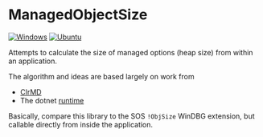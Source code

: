 # ManagedObjectSize

[![Windows](https://github.com/cklutz/ManagedObjectSize/actions/workflows/windows.yml/badge.svg)](https://github.com/cklutz/ManagedObjectSize/actions/workflows/windows.yml)
[![Ubuntu](https://github.com/cklutz/ManagedObjectSize/actions/workflows/ubuntu.yml/badge.svg)](https://github.com/cklutz/ManagedObjectSize/actions/workflows/ubuntu.yml)

Attempts to calculate the size of managed options (heap size) from within an application.

The algorithm and ideas are based largely on work from

- [ClrMD](https://github.com/microsoft/clrmd)
- The dotnet [runtime](https://github.com/dotnet/runtime)

Basically, compare this library to the SOS `!ObjSize` WinDBG extension, but callable
directly from inside the application.
